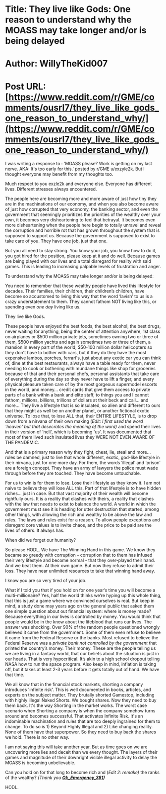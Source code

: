 # Title: They live like Gods: One reason to understand why the MOASS may take longer and/or is being delayed
# Author: WillyTheKid007
# Post URL: [https://www.reddit.com/r/GME/comments/ousrl7/they_live_like_gods_one_reason_to_understand_why/](https://www.reddit.com/r/GME/comments/ousrl7/they_live_like_gods_one_reason_to_understand_why/)


I was writing a response to : 'MOASS please? Work is getting on my last nerve. AKA: It's too early for this.' posted by r/GME u/exzyle2k. But I thought everyone may benefit from my thoughts too.

Much respect to you exzle2k and everyone else. Everyone has different lives. Different stresses always encountered.

The people here are becoming more and more aware of just how tiny they are in the machinations of our economy, and when you also become aware of just how corrupted that very economy, the banking sector, and even the government that seemingly prioritizes the priorities of the wealthy over your own, it becomes very disheartening to feel that betrayal. It becomes even more disheartening when the people here begin to totally unravel and reveal the corruption and horrible rot that has grown throughout the system that is supposed to support us. Because the government is supposed to exist to take care of you.  They have one job, just that one.

But you all need to stay strong. You know your job, you know how to do it, you got hired for the position, please keep at it and do well. Because games are being played with our lives and a total disregard for reality with said games. This is leading to increasing palpable levels of frustration and anger.

To understand why the MOASS may take longer and/or is being delayed:

You need to remember that these wealthy people have lived this lifestyle for decades. Their families, their children, their children’s children, have become so accustomed to living this way that the word ‘lavish’ to us is a crazy understatement to them. They cannot fathom NOT living like this, or spending even *one day* living like us.

They live like Gods.

These people have enjoyed the best foods, the best alcohol, the best drugs, never waiting for anything, being the center of attention anywhere, 1st class on airplanes or $500 million private jets, sometimes owning two or three of them, $500 million yachts and again sometimes two or three of them, a mansion in every part of the world, $50-100 million dollar helicopters so they don't have to bother with cars, but if they do they have the most expensive lambos, porches, ferrari's, just about any exotic car you can think of, dine at the best restaurants, always have a table ready for them, never needing to cook or bothering with mundane things like shop for groceries because of that and their personal chefs, personal assistants that take care of everything during the day so they never have to lift a finger, and every physical pleasure taken care of by the most gorgeous supermodel escorts in the world, and money... credit cards that give them access to private parts of a bank within a bank and elite staff, to things you and I cannot fathom, millions, billions, trillions of dollars at their beck and call... and more... They live a lifestyle that is so insulated, so alien and different to ours that they might as well be on another planet, or another fictional exotic universe. To lose that, to lose ALL that, their ENTIRE LIFESTYLE, is to drop down from a nirvana of their own making (*Edit: I first used the word 'heaven' but that desecrates the meaning of the word)* and spend their lives in their version of 'hell', which is becoming 'us'. It was documented that most of them lived such insulated lives they WERE NOT EVEN AWARE OF THE PANDEMIC.

And that is a primary reason why they fight, cheat, lie, steal and more… rules be damned, just to live that whole different, exotic, god-like lifestyle in their nirvana, just for one more day. For them, the words ‘illegal’ and ‘prison’ are a foreign concept. They have an army of lawyers the police must wade through before they are touched. They have become untouchable.

For us to win is for them to lose. Lose their lifestyle as they know it.  I am not naive to believe they will lose ALL this.  Part of that lifestyle is to have hidden riches... just in case.  But that vast majority of their wealth will become rightfully ours.  It is a reality that clashes with theirs, a reality that clashes with the law that needs to exist to balance the world.  A world in which the government must see it is heading for utter destruction that started, among other things, with allowing the rich and wealthy to be above the law and rules.  The laws and rules exist for a reason.  To allow people exceptions and disregard core values is to invite chaos, and the price to be paid are the lives of others.  It always has.

When did we forget our humanity?

So please HODL. We have The Winning Hand in this game. We know they became so greedy with corruption – corruption that to them has infused their very lifestyle and become normal - that they over-played their hand. And we beat them. At their own game. But now they refuse to admit their loss. They have near unlimited resources to take that winning hand away.

I know you are so very tired of your job.

What if I told you that if you hold on for one year’s time you will become a multi-millionaire?  Yes, half the world thinks we’re hyping up this whole thing, that this is just a game where we convinced ourselves is real. But keep in mind, a study done may years ago on the general public that asked them one simple question about out financial system: where is money made? Because everything in our lives is controlled by money. You would think that people would be in the know about the lifeblood that runs our lives. The answer was shocking. Over 90% of the random people questioned wrongly believed it came from the government. Some of them even refuse to believe it came from the Federal Reserve or the banks. Most refused to believe the Federal Reserve was a *private bank not controlled by the government* that printed the country’s money. Their money. These are the people telling us we are living in a fantasy world, that our beliefs about the situation is just in our heads. That is very hypocritical. It’s akin to a high school dropout telling NASA how to run the space program. Also keep in mind, inflation is taking off, but it takes at least 2-3 years before it gets totally out of hand. We have that time.

We all know that in the financial stock markets, shorting a company introduces 'infinite risk'.  This is well documented in books, articles, and experts on the subject matter.  They brutally shorted Gamestop, including with highly illegal Naked Shorts.  We bought shares.  Now they need to buy them back.  It's the way Shorting in the market works.  The worst case scenario when Shorting a company is when the company somehow turns around and becomes successful.  That activates Infinite Risk.  It's an indominable machination and rules that are too deeply ingrained for them to change.  To do so is 1) Beyond Highly Illegal and 2) Like changing reality.  None of them have that superpower.  So they need to buy back the shares we hold.  There is no other way.

I am not saying this will take another year.  But as time goes on we are uncovering more lies and deceit than we every thought.  The layers of their games and magnitude of their downright visible illegal activity to delay the MOASS is becoming unbelievable.

Can you hold on for that long to become rich and (*Edit 2: remake)* the ranks of the wealthy? *(Thank you*  [***Ok\_Emergency\_381***](https://www.reddit.com/user/Ok_Emergency_381/)***)***

HODL.